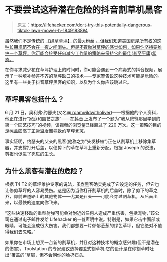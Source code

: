 # 不要尝试这种潜在危险的抖音割草机黑客

> 原文：<https://lifehacker.com/dont-try-this-potentially-dangerous-tiktok-lawn-mower-h-1849183894>

虽然我们不是传统的 [【绿草草坪】](https://lifehacker.com/how-to-kill-your-lawn-and-why-you-might-want-to-1849070489) 的最大粉丝 [，但我们知道美国房屋所有权的这种长期规范不会在一夜之间消失。但是不管你对草坪的感觉如何，如果你坚持要维护一个草坪，你可能会接受任何减少工作量的策略来保持它的最佳(甚至平庸)状态。](https://lifehacker.com/fuck-lawns-1847736416)



在你寻求减少花在草坪护理上的时间时，你可能会遇到一个病毒式的抖音视频，展示了一种填补参差不齐的草坪缺口的技术——专家警告说这种技术可能是危险的。这里有一些关于抖音草坪黑客的知识，以及为什么你应该跳过它。

## 草坪黑客包括什么？

6 月 21 日，奥利弗·约瑟夫(又名[@ roamwildwitholiver](https://www.tiktok.com/@roamwildwitholiver))——根据他的个人资料，他正在进行“家庭和园艺之旅”——[在抖音](https://www.tiktok.com/@roamwildwitholiver/video/7111743764422495494?is_copy_url=1&is_from_webapp=v1) 上发布了一个题为“我从爸爸那里学到的第一个园艺技巧”的视频，该视频的浏览量已经超过了 220 万次。这一策略的目的是掩盖因高于正常温度而导致的草坪秃斑。

事实证明，约瑟夫的父亲的黑客(他称之为“头发移植”)正在从割草机上移除集草器，并支撑打开后盖，以便剪下的草在草坪上重新分配。根据 Joseph 的说法，剪报也促进了秃斑的生长。

## 为什么黑客有潜在的危险？

根据 T4 T2 的草坪维护专家的说法，虽然黑客确实完成了它设定的任务，但它也让修剪草坪的人容易受伤。这是因为当你打开割草机的后盖时，除了剪下的草之外，你前进道路上的其他物体——尤其是石头——可能会穿过割草机，从后面出来，以最快的速度向你飞来。

“这些快速移动的重型射弹可能会对附近的任何人造成严重伤害，包括宠物，”该公司在通过电子邮件发给 Lifehacker 的一份声明中说。特别是，如果它击中面部或眼睛，可能会造成很大伤害。我们都想要一片郁郁葱葱的绿色草坪，但它绝对不值得我们去忽略。”

如果你在市场上想买一台新的割草机，并且对这种技术的概念感兴趣(但不是潜在的伤害)，Toolstation 的专家建议选择覆盖式割草机:它的设计是在你割草时吐出“覆盖的”草屑，但不会朝你的脸扔石头。